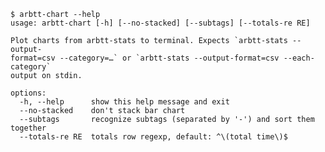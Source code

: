 <!-- common
    $ . "$TESTDIR"/common.sh
-->

<!-- argparse < 3.10 compat: https://bugs.python.org/issue9694
    $ function arbtt-chart {
    >   command arbtt-chart "$@" | sed -e 's/optional arguments:/options:/'
    > }
-->

    $ arbtt-chart --help
    usage: arbtt-chart [-h] [--no-stacked] [--subtags] [--totals-re RE]
    
    Plot charts from arbtt-stats to terminal. Expects `arbtt-stats --output-
    format=csv --category=…` or `arbtt-stats --output-format=csv --each-category`
    output on stdin.
    
    options:
      -h, --help      show this help message and exit
      --no-stacked    don't stack bar chart
      --subtags       recognize subtags (separated by '-') and sort them together
      --totals-re RE  totals row regexp, default: ^\(total time\)$

